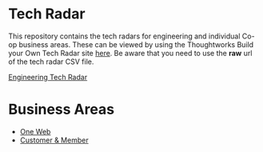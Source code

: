 # Tech Radar

This repository contains the tech radars for engineering and individual Co-op business areas.  These can be viewed by using the Thoughtworks Build your Own Tech Radar site [here](https://radar.thoughtworks.com/).  Be aware that you need to use the **raw** url of the tech radar CSV file.

[Engineering Tech Radar](https://radar.thoughtworks.com/?sheetId=https%3A%2F%2Fraw.githubusercontent.com%2Fcoopdigital%2Ftech-radar%2Fmaster%2Fengineering.csv)

# Business Areas
* [One Web](https://radar.thoughtworks.com/?sheetId=https%3A%2F%2Fraw.githubusercontent.com%2Fcoopdigital%2Ftech-radar%2Fmaster%2Fone-web.csv)
* [Customer & Member](https://radar.thoughtworks.com/?sheetId=https%3A%2F%2Fraw.githubusercontent.com%2Fcoopdigital%2Ftech-radar%2Fmaster%2Fmembership-tech-radar.csv)
